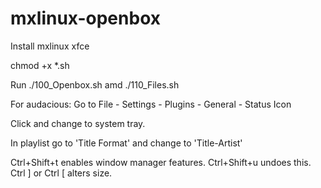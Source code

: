 # mxlinux-openbox

Install mxlinux xfce

chmod +x *.sh

Run ./100_Openbox.sh amd ./110_Files.sh

For audacious: Go to File - Settings - Plugins - General - Status Icon

Click and change to system tray.

In playlist go to 'Title Format' and change to 'Title-Artist'

Ctrl+Shift+t enables window manager features.  Ctrl+Shift+u undoes this.  Ctrl ] or Ctrl [ alters size.
